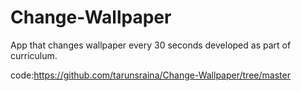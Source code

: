 # Change-Wallpaper
App that changes wallpaper every 30 seconds developed as part of curriculum.

code:https://github.com/tarunsraina/Change-Wallpaper/tree/master
